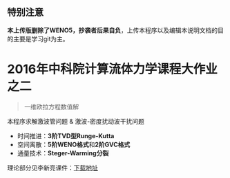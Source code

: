 特别注意
----

**本上传版删除了WENO5，抄袭者后果自负**，上传本程序以及编辑本说明文档的目的主要是学习git为主。

2016年中科院计算流体力学课程大作业之二
=============
> 一维欧拉方程数值解

本程序求解激波管问题 & 激波-密度扰动波干扰问题

  - 时间推进：**3阶TVD型Runge-Kutta**
  - 空间离散：**5阶WENO格式**和**2阶GVC格式**
  - 通量技术：**Steger-Warming分裂**

理论部分见李新亮课件：[下载地址]


[下载地址]:http://pan.baidu.com/s/1kTxHAjP

